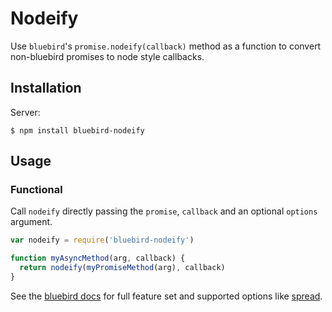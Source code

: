# Nodeify

Use `bluebird`'s `promise.nodeify(callback)` method as a function to convert non-bluebird promises to node style callbacks.

## Installation

  Server:

    $ npm install bluebird-nodeify

## Usage

### Functional

Call `nodeify` directly passing the `promise`, `callback` and an optional `options` argument.

```javascript
var nodeify = require('bluebird-nodeify')

function myAsyncMethod(arg, callback) {
  return nodeify(myPromiseMethod(arg), callback)
}
```

See the [bluebird docs](https://github.com/petkaantonov/bluebird/blob/master/API.md#nodeifyfunction-callback--object-options---promise) for full feature set and supported options like [spread](https://github.com/petkaantonov/bluebird/blob/master/API.md#option-spread).
